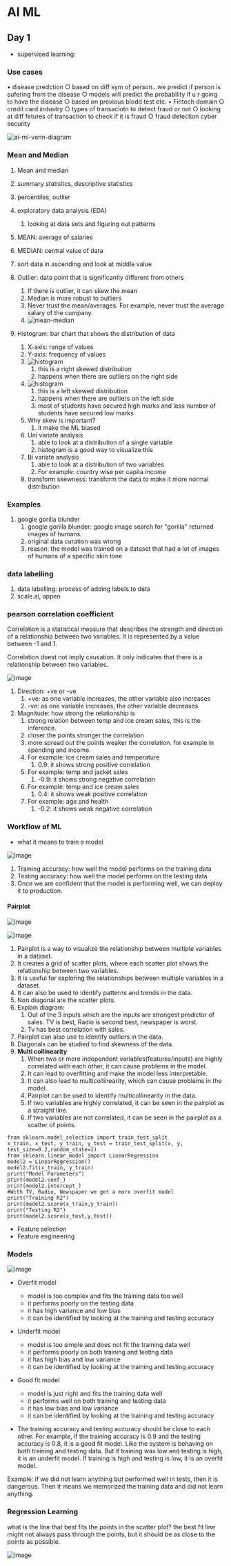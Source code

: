 # AI ML

## Day 1

* supervised learning: 

### Use cases

• disease predction
    ○ based on diff sym of person…we predict if person is sufering from the disease
    ○ models will predict the probability if u r going to have the disease
    ○ based on previous blodd test etc.
• Fintech domain
    ○ credit card industry
    ○ types of transaciotn to detect fraud or not
    ○ looking at diff fetures of transaction to check if it is fraud
    ○ fraud detection
cyber security

![ai-ml-venn-diagram](https://github.com/user-attachments/assets/5e6cd873-17a4-4b51-99f9-bc275dfc68ef)


### Mean and Median

1. Mean and median
1. summary statistics, descriptive statistics
1. percentiles, outlier
1. exploratory data analysis (EDA)
   1. looking at data sets and figuring out patterns
1. MEAN: average of salaries
1. MEDIAN: central value of data
1. sort data in ascending and look at middle value

1. Outlier: data point that is significantly different from others
   1. If there is outlier, it can skew the mean
   2. Median is more robust to outliers
   3. Never trust the mean/averages. For example, never trust the average salary of the company.
   4. ![mean-median](https://github.com/user-attachments/assets/b06c6208-d2a1-4103-b4c5-c8ecdb4b7870)

1. Histogram: bar chart that shows the distribution of data
   1. X-axis: range of values
   2. Y-axis: frequency of values
   3. ![histogram](https://github.com/user-attachments/assets/beb28768-66e9-48a9-b44e-97300f572cc2)
      1. this is a right skewed distribution
      2. happens when there are outliers on the right side
   4. ![histogram](https://github.com/user-attachments/assets/33a5d34d-872e-4dd5-bd16-83f0aa8c09e8)
      1. this is a left skewed distribution
      2. happens when there are outliers on the left side
      3. most of students have secured high marks and less number of students have secured low marks
   5. Why skew is important?
      1. it make the ML biased
   6. Uni variate analysis
      1. able to look at a distribution of a single variable
      2. histogram is a good way to visualize this
   7. Bi variate analysis
      1. able to look at a distribution of two variables
      2. For example: country wise per capita income
   8. transform skewness: transform the data to make it more normal distribution
  
### Examples

1. google gorilla blunder
   1. google gorilla blunder: google image search for "gorilla" returned images of humans.
   2. original data curation was wrong
   3. reason: the model was trained on a dataset that had a lot of images of humans of a specific skin tone

### data labelling

1. data labelling: process of adding labels to data
2. scale.ai, appen

### pearson correlation coefficient

Correlation is a statistical measure that describes the strength and direction of a relationship between two variables. It is represented by a value between -1 and 1.

Correlation doest not imply causation. It only indicates that there is a relationship between two variables.

![image](https://github.com/user-attachments/assets/b5f0db4c-e0c5-4b06-9ae8-f0acde6956e5)


1. Direction: +ve or -ve
   1. +ve: as one variable increases, the other variable also increases
   2. -ve: as one variable increases, the other variable decreases
2. Magnitude: how strong the relationship is
   1. strong relation between temp and ice cream sales, this is the inference.
   2. closer the points stronger the correlation
   3. more spread out the points weaker the correlation. for example in spending and income.
   4. For example: ice cream sales and temperature
      1. 0.9: it shows strong positive correlation
   5. For example: temp and jacket sales
      1. -0.9: it shows strong negative correlation
   6. For example: temp and ice cream sales
      1. 0.4: it shows weak positive correlation
   7. For example: age and health
      1. -0.2: it shows weak negative correlation


### Workflow of ML

* what it means to train a model

![image](https://github.com/user-attachments/assets/92dda6cf-0706-407a-b8da-e548bf0c595a)

1. Training accuracy: how well the model performs on the training data
2. Testing accuracy: how well the model performs on the testing data
3. Once we are confident that the model is performing well, we can deploy it to production.


#### Pairplot

![image](https://github.com/user-attachments/assets/0a99cfb7-9458-4fa1-ace7-d187eb9db7ad)

![image](https://github.com/user-attachments/assets/b36e44b2-be1a-4ae5-a2d9-014959e67971)


1. Pairplot is a way to visualize the relationship between multiple variables in a dataset.
2. It creates a grid of scatter plots, where each scatter plot shows the relationship between two variables.
3. It is useful for exploring the relationships between multiple variables in a dataset.
4. It can also be used to identify patterns and trends in the data.
5. Non diagonal are the scatter plots.
6. Explain diagram:
   1. Out of the 3 inputs which are the inputs are strongest predictor of sales. TV is best, Radio is second best, newspaper is worst.
   2. Tv has best correlation with sales.
7. Pairplot can also use to identify outliers in the data.
8. Diagonals can be studied to find skewness of the data.
9. **Multi collinearity**
   1. When two or more independent variables(features/inputs) are highly correlated with each other, it can cause problems in the model.
   1. It can lead to overfitting and make the model less interpretable.
   1. It can also lead to multicollinearity, which can cause problems in the model.
   1. Pairplot can be used to identify multicollinearity in the data.
   1. If two variables are highly correlated, it can be seen in the pairplot as a straight line.
   1. If two variables are not correlated, it can be seen in the pairplot as a scatter of points.


```pyton
from sklearn.model_selection import train_test_split
x_train, x_test, y_train, y_test = train_test_split(x, y, test_size=0.2,random_state=1)
from sklearn.linear_model import LinearRegression
model2 = LinearRegression() 
model2.fit(x_train, y_train)
print("Model Parameters")
print(model2.coef_)
print(model2.intercept_)
#With TV, Radio, Newspaper we get a more overfit model
print("Training R2")
print(model2.score(x_train,y_train))
print("Testing R2")
print(model2.score(x_test,y_test))
```


* Feature selection
* Feature engineering

### Models

![image](https://github.com/user-attachments/assets/60bc7cf8-2fee-475c-8d3e-7af0e59ed47a)

* Overfit model
  * model is too complex and fits the training data too well
  * it performs poorly on the testing data
  * it has high variance and low bias
  * it can be identified by looking at the training and testing accuracy
* Underfit model
  * model is too simple and does not fit the training data well
  * it performs poorly on both training and testing data
  * it has high bias and low variance
  * it can be identified by looking at the training and testing accuracy
* Good fit model
  * model is just right and fits the training data well
  * it performs well on both training and testing data
  * it has low bias and low variance
  * it can be identified by looking at the training and testing accuracy
  
* The training accuracy and testing accuracy should be close to each other. For example, if the training accuracy is 0.9 and the testing accuracy is 0.8, it is a good fit model. Like the system is behaving on both training and testing data. But if training was low and testing is high, it is an underfit model. If training is high and testing is low, it is an overfit model.

Example: if we did not learn anything but performed well in tests, then it is dangerous.  Then it means we memorized the training data and did not learn anything.


### Regression Learning

what is the line that best fits the points in the scatter plot?
the best fit line might not always pass through the points, but it should be as close to the points as possible.

![image](https://github.com/user-attachments/assets/3b6e45a1-4958-47fa-8633-2b7e7339291c)



